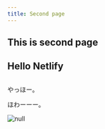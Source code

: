```yaml
---
title: Second page
---
```

## This is second page

## 

## Hello Netlify

## 

やっほー。

ほわーーー。

![null](/upload/netlify_service.png)
